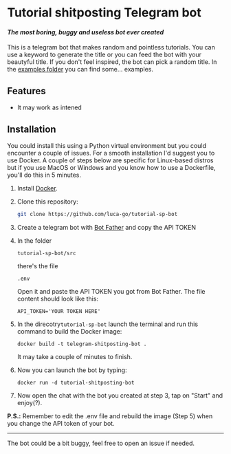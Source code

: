 # Tutorial shitposting Telegram bot
#### _The most boring, buggy and useless bot ever created_

This is a telegram bot that makes random and pointless tutorials. You can use a keyword to generate the title or you can feed the bot with your beautyful title. If you don't feel inspired, the bot can pick a random title. In the [examples folder](https://github.com/luca-go/tutorial-sp-bot/tree/master/examples) you can find some... examples.

## Features

- It may work as intened

## Installation

You could install this using a Python virtual environment but you could encounter a couple of issues. For a smooth installation I'd suggest you to use Docker. A couple of steps below are specific for Linux-based distros but if you use MacOS or Windows and you know how to use a Dockerfile, you'll do this in 5 minutes.

1. Install [Docker](https://docs.docker.com/get-docker/).

2. Clone this repository:

    ```sh
    git clone https://github.com/luca-go/tutorial-sp-bot
    ```
    
3. Create a telegram bot with [Bot Father](https://t.me/botfather) and copy the API TOKEN

4. In the folder

    ```tutorial-sp-bot/src```

    there's the file

    ```.env```

    Open it and paste the API TOKEN you got from Bot Father. The file content should look like this:

    ```
    API_TOKEN='YOUR TOKEN HERE'
    ```

5. In the direcotry```tutorial-sp-bot``` launch the terminal and run this command to build the Docker image:

    ```
    docker build -t telegram-shitposting-bot .
    ```

    It may take a couple of minutes to finish.
    
6. Now you can launch the bot by typing:

    ```
    docker run -d tutorial-shitposting-bot
    ```
    
7. Now open the chat with the bot you created at step 3, tap on "Start" and enjoy(?).

**P.S.:** Remember to edit the .env file and rebuild the image (Step 5) when you change the API token of your bot.

****

The bot could be a bit buggy, feel free to open an issue if needed. 
